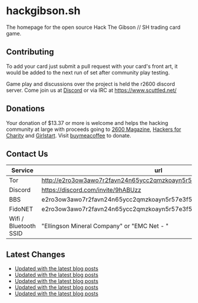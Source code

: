 # hackgibson.sh
The homepage for the open source Hack The Gibson // SH trading card game.


## Contributing

To add your card just submit a pull request with your card's front art, it would be added to the next run of set after community play testing.

Game play and discussions over the project is held the r2600 discord server. Come join us at [Discord](https://discord.com/invite/9hABUzz) or via IRC at https://www.scuttled.net/


## Donations

Your donation of $13.37 or more is welcome and helps the hacking community at large with proceeds going to [2600 Magazine](https://2600.com/), [Hackers for Charity](https://hackersforcharity.org) and [Girlstart](https://girlstart.org).  Visit [buymeacoffee](https://www.buymeacoffee.com/hackgibson.sh) to donate.


## Contact Us

Service | url
-|-
Tor | http://e2ro3ow3awo7r2favn24n65ycc2qmzkoayn5r57e3f56nvjwdcgg32ad.onion
Discord | https://discord.com/invite/9hABUzz
BBS | e2ro3ow3awo7r2favn24n65ycc2qmzkoayn5r57e3f56nvjwdcgg32ad.onion:23
FidoNET | e2ro3ow3awo7r2favn24n65ycc2qmzkoayn5r57e3f56nvjwdcgg32ad.onion:24554
Wifi / Bluetooth SSID | "Ellingson Mineral Company" or "EMC Net - <fidonet address>"

## Latest Changes
<!-- BLOG-POST-LIST:START -->
- [Updated with the latest blog posts](https://github.com/DFW2600/hackgibson.sh/commit/1ffa8a30fc72b55da76e7df5bda8975453e61f5d)
- [Updated with the latest blog posts](https://github.com/DFW2600/hackgibson.sh/commit/898e7f550bcd6f0d65b8e717b3ddc6daae70c26f)
- [Updated with the latest blog posts](https://github.com/DFW2600/hackgibson.sh/commit/f780cf8be33321da4e425738ace9da1c116c8637)
- [Updated with the latest blog posts](https://github.com/DFW2600/hackgibson.sh/commit/4959e453cee9225ec16f3fc3554b592c193f89fd)
- [Updated with the latest blog posts](https://github.com/DFW2600/hackgibson.sh/commit/ba53aacb9fc344cb8397e517fa1df5528a35994b)
<!-- BLOG-POST-LIST:END -->
